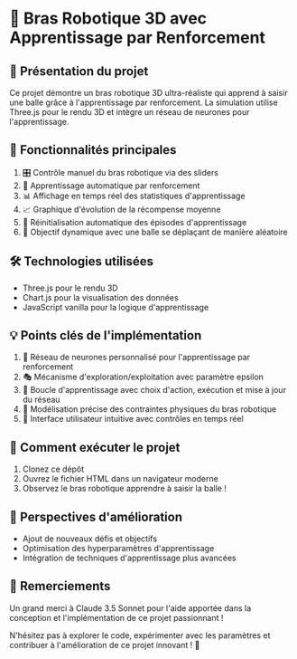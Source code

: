 # 🤖 Bras Robotique 3D avec Apprentissage par Renforcement

## 🌟 Présentation du projet

Ce projet démontre un bras robotique 3D ultra-réaliste qui apprend à saisir une balle grâce à l'apprentissage par renforcement. La simulation utilise Three.js pour le rendu 3D et intègre un réseau de neurones pour l'apprentissage.

## 🔑 Fonctionnalités principales

1. 🎛️ Contrôle manuel du bras robotique via des sliders
2. 🧠 Apprentissage automatique par renforcement
3. 📊 Affichage en temps réel des statistiques d'apprentissage
4. 📈 Graphique d'évolution de la récompense moyenne
5. 🔄 Réinitialisation automatique des épisodes d'apprentissage
6. 🎯 Objectif dynamique avec une balle se déplaçant de manière aléatoire

## 🛠️ Technologies utilisées

- Three.js pour le rendu 3D
- Chart.js pour la visualisation des données
- JavaScript vanilla pour la logique d'apprentissage

## 💡 Points clés de l'implémentation

1. 🧮 Réseau de neurones personnalisé pour l'apprentissage par renforcement
2. 🎭 Mécanisme d'exploration/exploitation avec paramètre epsilon
3. 🔁 Boucle d'apprentissage avec choix d'action, exécution et mise à jour du réseau
4. 📐 Modélisation précise des contraintes physiques du bras robotique
5. 🌈 Interface utilisateur intuitive avec contrôles en temps réel

## 🚀 Comment exécuter le projet

1. Clonez ce dépôt
2. Ouvrez le fichier HTML dans un navigateur moderne
3. Observez le bras robotique apprendre à saisir la balle !

## 🔮 Perspectives d'amélioration

- Ajout de nouveaux défis et objectifs
- Optimisation des hyperparamètres d'apprentissage
- Intégration de techniques d'apprentissage plus avancées

## 👏 Remerciements

Un grand merci à Claude 3.5 Sonnet pour l'aide apportée dans la conception et l'implémentation de ce projet passionnant !

N'hésitez pas à explorer le code, expérimenter avec les paramètres et contribuer à l'amélioration de ce projet innovant ! 🎉
